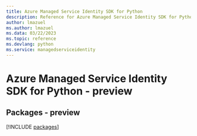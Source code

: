 ```yaml
---
title: Azure Managed Service Identity SDK for Python
description: Reference for Azure Managed Service Identity SDK for Python
author: lmazuel
ms.author: lmazuel
ms.data: 03/22/2023
ms.topic: reference
ms.devlang: python
ms.service: managedserviceidentity
---
```

# Azure Managed Service Identity SDK for Python - preview
## Packages - preview
[!INCLUDE [packages](managed-service-identity-index.md)]